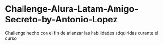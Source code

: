 # Challenge-Alura-Latam-Amigo-Secreto-by-Antonio-Lopez
Challenge hecho con el fin de afianzar las habilidades adquiridas durante el curso 
